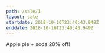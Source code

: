 ```yaml
---
path: /sale/1
layout: sale
startdate: 2018-10-16T23:40:43.948Z
enddate: 2018-10-16T23:40:43.949Z
---
```

Apple pie + soda 20% off!
